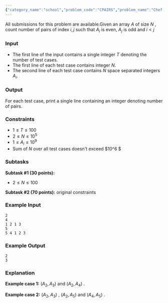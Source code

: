 ```yaml
---
{"category_name":"school","problem_code":"CPAIRS","problem_name":"Chef and Pairs","languages_supported":{"0":"C","1":"CPP14","2":"JAVA","3":"PYTH","4":"PYTH 3.6","5":"PYPY","6":"CS2","7":"PAS fpc","8":"PAS gpc","9":"RUBY","10":"PHP","11":"GO","12":"NODEJS","13":"HASK","14":"rust","15":"SCALA","16":"swift","17":"D","18":"PERL","19":"FORT","20":"WSPC","21":"ADA","22":"CAML","23":"ICK","24":"BF","25":"ASM","26":"CLPS","27":"PRLG","28":"ICON","29":"SCM qobi","30":"PIKE","31":"ST","32":"NICE","33":"LUA","34":"BASH","35":"NEM","36":"LISP sbcl","37":"LISP clisp","38":"SCM guile","39":"JS","40":"ERL","41":"TCL","42":"kotlin","43":"PERL6","44":"TEXT","45":"SCM chicken","46":"PYP3","47":"CLOJ","48":"R","49":"COB","50":"FS"},"max_timelimit":2,"source_sizelimit":50000,"problem_author":"l_returns","problem_tester":null,"date_added":"28-05-2019","tags":{"0":"l_returns"},"time":{"view_start_date":1104528600,"submit_start_date":1104528600,"visible_start_date":1104528600,"end_date":1735669800},"is_direct_submittable":false,"layout":"problem"}
---
```

<span class="solution-visible-txt">All submissions for this problem are available.</span>Given an array $A$ of size $N$ , count number of pairs of index $i,j$ such that $A_i$ is even, $A_j$ is odd and $i < j$

### Input
- The first line of the input contains a single integer $T$ denoting the number of test cases.   
- The first line of each test case contains integer $N$.    
- The second line of each test case contains $N$ space separated integers $A_i$. 
 
### Output
For each test case, print a single line containing an integer denoting number of pairs.
 
### Constraints
- $1 \le T \le 100$
- $2 \le N \le 10^5$  
- $1 \le A_i \le 10^9$
- Sum of $N$ over all test cases doesn't exceed $10^6 $  
 
### Subtasks
**Subtask #1 (30 points):**
- $2 \le N \le 100$

**Subtask #2 (70 points):** original constraints
  
### Example Input
```
2
4
1 2 1 3
5
5 4 1 2 3
```

### Example Output
```
2
3
```

### Explanation
**Example case 1:** 
$(A_2,A_3)$ and $(A_2,A_4)$ . 

**Example case 2:** 
$(A_2,A_3)$ , $(A_2,A_5)$ and $(A_4,A_5)$  . 